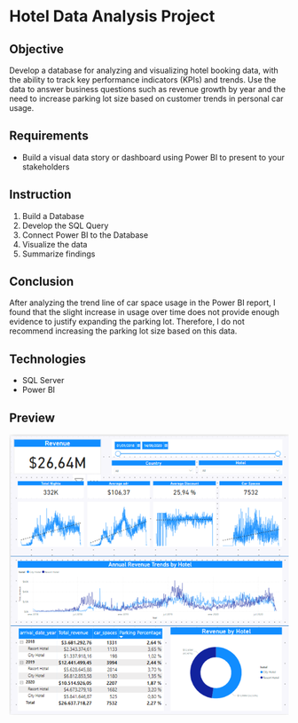# Hotel Data Analysis Project

## Objective
Develop a database for analyzing and visualizing hotel booking data, with the ability to track key performance indicators (KPIs) and trends. Use the data to answer business questions such as revenue growth by year and the need to increase parking lot size based on customer trends in personal car usage.

## Requirements
- Build a visual data story or dashboard using Power BI to present to your stakeholders

## Instruction
1. Build a Database
2. Develop the SQL Query
3. Connect Power BI to the Database
4. Visualize the data
5. Summarize findings

## Conclusion
After analyzing the trend line of car space usage in the Power BI report, I found that the slight increase in usage over time does not provide enough evidence to justify expanding the parking lot. Therefore, I do not recommend increasing the parking lot size based on this data.

## Technologies
- SQL Server
- Power BI

## Preview
![Hotel_Data_Analysis_Project](Images/Hotel_Data_Analysis_Project.png)
